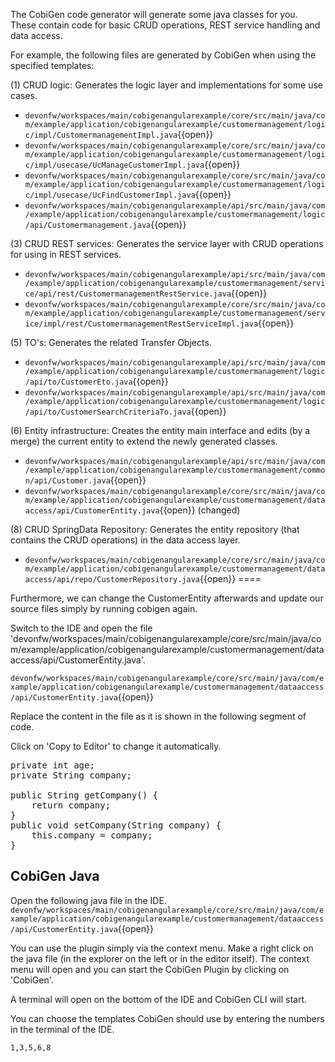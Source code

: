 The CobiGen code generator will generate some java classes for you. These contain code for basic CRUD operations, REST service handling and data access.

For example, the following files are generated by CobiGen when using the specified templates:

(1) CRUD logic: Generates the logic layer and implementations for some use cases.
- `devonfw/workspaces/main/cobigenangularexample/core/src/main/java/com/example/application/cobigenangularexample/customermanagement/logic/impl/CustomermanagementImpl.java`{{open}}
- `devonfw/workspaces/main/cobigenangularexample/core/src/main/java/com/example/application/cobigenangularexample/customermanagement/logic/impl/usecase/UcManageCustomerImpl.java`{{open}}
- `devonfw/workspaces/main/cobigenangularexample/core/src/main/java/com/example/application/cobigenangularexample/customermanagement/logic/impl/usecase/UcFindCustomerImpl.java`{{open}}
- `devonfw/workspaces/main/cobigenangularexample/api/src/main/java/com/example/application/cobigenangularexample/customermanagement/logic/api/Customermanagement.java`{{open}}

(3) CRUD REST services: Generates the service layer with CRUD operations for using in REST services.
- `devonfw/workspaces/main/cobigenangularexample/api/src/main/java/com/example/application/cobigenangularexample/customermanagement/service/api/rest/CustomermanagementRestService.java`{{open}}
- `devonfw/workspaces/main/cobigenangularexample/core/src/main/java/com/example/application/cobigenangularexample/customermanagement/service/impl/rest/CustomermanagementRestServiceImpl.java`{{open}}

(5) TO&#39;s: Generates the related Transfer Objects.
- `devonfw/workspaces/main/cobigenangularexample/api/src/main/java/com/example/application/cobigenangularexample/customermanagement/logic/api/to/CustomerEto.java`{{open}}
- `devonfw/workspaces/main/cobigenangularexample/api/src/main/java/com/example/application/cobigenangularexample/customermanagement/logic/api/to/CustomerSearchCriteriaTo.java`{{open}}

(6) Entity infrastructure: Creates the entity main interface and edits (by a merge) the current entity to extend the newly generated classes.
- `devonfw/workspaces/main/cobigenangularexample/api/src/main/java/com/example/application/cobigenangularexample/customermanagement/common/api/Customer.java`{{open}}
- `devonfw/workspaces/main/cobigenangularexample/core/src/main/java/com/example/application/cobigenangularexample/customermanagement/dataaccess/api/CustomerEntity.java`{{open}} (changed)

(8) CRUD SpringData Repository: Generates the entity repository (that contains the CRUD operations) in the data access layer.
- `devonfw/workspaces/main/cobigenangularexample/core/src/main/java/com/example/application/cobigenangularexample/customermanagement/dataaccess/api/repo/CustomerRepository.java`{{open}}
====

Furthermore, we can change the CustomerEntity afterwards and update our source files simply by running cobigen again.


Switch to the IDE and open the file 'devonfw/workspaces/main/cobigenangularexample/core/src/main/java/com/example/application/cobigenangularexample/customermanagement/dataaccess/api/CustomerEntity.java'.

`devonfw/workspaces/main/cobigenangularexample/core/src/main/java/com/example/application/cobigenangularexample/customermanagement/dataaccess/api/CustomerEntity.java`{{open}}




Replace the content in the file as it is shown in the following segment of code.


Click on 'Copy to Editor' to change it automatically.

<pre class="file" data-filename="devonfw/workspaces/main/cobigenangularexample/core/src/main/java/com/example/application/cobigenangularexample/customermanagement/dataaccess/api/CustomerEntity.java" data-target="insert" data-marker="private int age;">
private int age;
private String company;

public String getCompany() {
    return company;
}
public void setCompany(String company) {
    this.company = company;
}</pre>



## CobiGen Java


Open the following java file in the IDE.
`devonfw/workspaces/main/cobigenangularexample/core/src/main/java/com/example/application/cobigenangularexample/customermanagement/dataaccess/api/CustomerEntity.java`{{open}}

You can use the plugin simply via the context menu. Make a right click on the java file (in the explorer on the left or in the editor itself). The context menu will open and you can start the CobiGen Plugin by clicking on 'CobiGen'.

A terminal will open on the bottom of the IDE and CobiGen CLI will start.

You can choose the templates CobiGen should use by entering the numbers in the terminal of the IDE.

`1,3,5,6,8`


